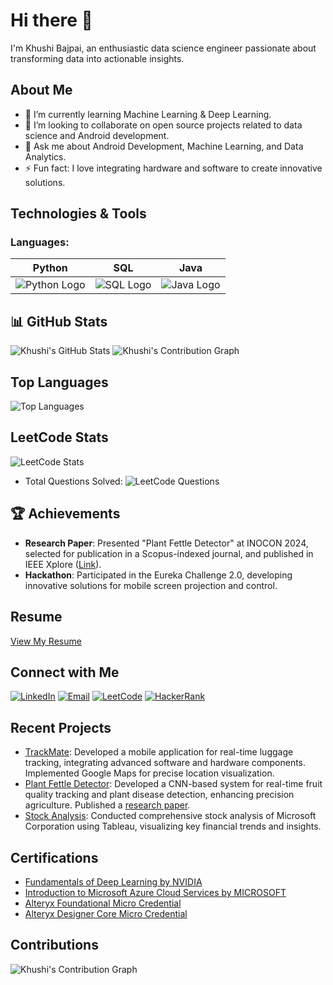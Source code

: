 # Hi there 👋

I'm Khushi Bajpai, an enthusiastic data science engineer passionate about transforming data into actionable insights.

## About Me

- 🌱 I’m currently learning Machine Learning & Deep Learning.
- 👯 I’m looking to collaborate on open source projects related to data science and Android development.
- 💬 Ask me about Android Development, Machine Learning, and Data Analytics.
- ⚡ Fun fact: I love integrating hardware and software to create innovative solutions.

## Technologies & Tools

### Languages:

| Python | SQL | Java |
|---|---|---|
| ![Python Logo](https://img.icons8.com/color/48/000000/python.png) | ![SQL Logo](https://img.icons8.com/color/48/000000/sql.png) | ![Java Logo](https://img.icons8.com/color/48/000000/java-coffee-cup-logo.png) |

## 📊 GitHub Stats
![Khushi's GitHub Stats](https://github-readme-stats.vercel.app/api?username=KhushiBajpai2003&show_icons=true&hide_title=true&hide=prs&count_private=true&theme=radical)
![Khushi's Contribution Graph](https://github-readme-streak-stats.herokuapp.com/?user=KhushiBajpai2003&theme=radical)


## Top Languages
![Top Languages](https://github-readme-stats.vercel.app/api/top-langs/?username=KhushiBajpai2003&layout=compact&theme=dark)

## LeetCode Stats
![LeetCode Stats](https://leetcard.jacoblin.cool/Khushi-Bajpai?ext=heatmap)

- Total Questions Solved: ![LeetCode Questions](https://img.shields.io/badge/dynamic/json?url=https%3A%2F%2Fleetcode-stats-api.herokuapp.com%2FKhushi-Bajpai&query=totalSolved&label=LeetCode%20Questions&style=flat&color=success&logo=leetcode)


## 🏆 Achievements

- **Research Paper**: Presented "Plant Fettle Detector" at INOCON 2024, selected for publication in a Scopus-indexed journal, and published in IEEE Xplore ([Link](https://ieeexplore.ieee.org/abstract/document/10512262/)).
- **Hackathon**: Participated in the Eureka Challenge 2.0, developing innovative solutions for mobile screen projection and control.
  
## Resume
[View My Resume](https://github.com/KhushiBajpai2003/KhushiBajpai2003/blob/main/Khushi%20Bajpai_Resume%202024.pdf)

## Connect with Me
[![LinkedIn](https://img.shields.io/badge/LinkedIn-0A66C2?style=for-the-badge&logo=linkedin&logoColor=white)](https://github.com/KhushiBajpai2003)
[![Email](https://img.shields.io/badge/Email-D14836?style=for-the-badge&logo=gmail&logoColor=white)](mailto:bajpaikv13@gmail.com)
[![LeetCode](https://img.shields.io/badge/LeetCode-FFA116?style=for-the-badge&logo=leetcode&logoColor=white)](https://leetcode.com/u/Khushi-Bajpai/)
[![HackerRank](https://img.shields.io/badge/HackerRank-2EC866?style=for-the-badge&logo=hackerrank&logoColor=white)](https://www.hackerrank.com/profile/bajpaikv)

## Recent Projects
- [TrackMate](https://github.com/KhushiBajpai2003/TrackMate): Developed a mobile application for real-time luggage tracking, integrating advanced software and hardware components. Implemented Google Maps for precise location visualization.
- [Plant Fettle Detector](https://github.com/KhushiBajpai2003/PlantFettleDetector): Developed a CNN-based system for real-time fruit quality tracking and plant disease detection, enhancing precision agriculture. Published a [research paper](https://scholar.google.co.in/scholar_url?url=https://ieeexplore.ieee.org/abstract/document/10512262/&hl=en&sa=X&ei=0mNgZqS7BPKJ6rQPoaWhkAQ&scisig=AFWwaeam_XDJI12_4F6Jras_vZky&oi=scholarr).
- [Stock Analysis](https://github.com/KhushiBajpai2003/StockAnalysis): Conducted comprehensive stock analysis of Microsoft Corporation using Tableau, visualizing key financial trends and insights.

## Certifications
- [Fundamentals of Deep Learning by NVIDIA](https://courses.nvidia.com/certificates/00a2ce405a844baeabd832697c11d108/)
- [Introduction to Microsoft Azure Cloud Services by MICROSOFT](https://www.coursera.org/account/accomplishments/verify/F8TQJECQWRMT)
- [Alteryx Foundational Micro Credential](https://www.credly.com/earner/earned/badge/63b5eca1-182a-4295-9fe7-71739dd82afb)
- [Alteryx Designer Core Micro Credential](https://www.credly.com/earner/earned/badge/c5bb24dd-3e00-494c-a83d-49804ffec78c)

## Contributions
![Khushi's Contribution Graph](https://github-readme-activity-graph.vercel.app/graph?username=KhushiBajpai2003&theme=react-dark)

